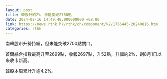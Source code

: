 ```yaml
---
layout: post
title: 韓股升約2%　未能突破2700點
date: 2024-08-16 14:49:48.000000000 +08:00
link: https://news.rthk.hk/rthk/ch/component/k2/1766445-20240816.htm
categories: rthk
---
```


南韓股市升勢持續，但未能突破2700點關口。

首爾綜合指數最高升至2699點，收報2697點，升52點，升幅約2%，創8月1日以來收市新高。

韓股本周累計升逾4.2%。
